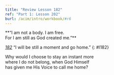 ```yaml
---
title: "Review Lesson 182"
ref: "Part 1: Lesson 202"
burl: /acim/intro/workbook/#r6
---
```


<div markdown="1" class="center">
**“I am not a body. I am free.<br/>
For I am still as God created me.”**
</div>

[*182*](/acim/workbook/l182/?r=1) “I will be still a moment and go home.”
{: #l182}

<div markdown="1" class="review center">
Why would I choose to stay an instant more<br/>
where I do not belong, when God Himself<br/>
has given me His Voice to call me home?
</div>

